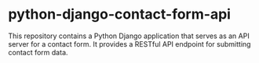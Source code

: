 # python-django-contact-form-api
This repository contains a Python Django application that serves as an API server for a contact form. It provides a RESTful API endpoint for submitting contact form data.
